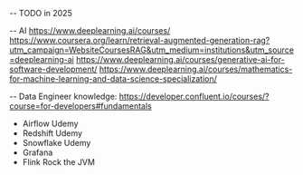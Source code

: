 -- TODO in 2025

-- AI
https://www.deeplearning.ai/courses/
https://www.coursera.org/learn/retrieval-augmented-generation-rag?utm_campaign=WebsiteCoursesRAG&utm_medium=institutions&utm_source=deeplearning-ai
https://www.deeplearning.ai/courses/generative-ai-for-software-development/
https://www.deeplearning.ai/courses/mathematics-for-machine-learning-and-data-science-specialization/


-- Data Engineer knowledge:
https://developer.confluent.io/courses/?course=for-developers#fundamentals


- Airflow Udemy
- Redshift Udemy
- Snowflake Udemy
- Grafana
- Flink Rock the JVM

